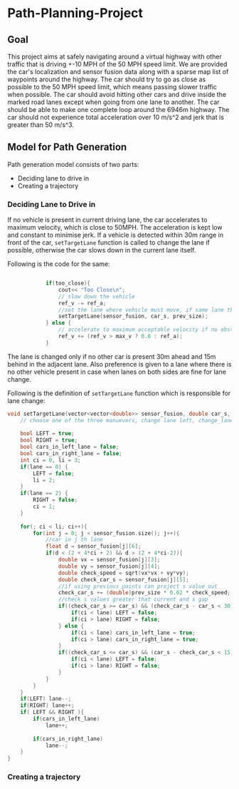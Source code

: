 # Path-Planning-Project

## Goal
This project aims at safely navigating around a virtual highway with other traffic that is driving +-10 MPH of the 50 MPH speed limit.
We are provided the car's localization and sensor fusion data along with a sparse map list of waypoints around the highway. The car should try to go as close as possible to the 50 MPH speed limit, which means passing slower traffic when possible. The car should avoid hitting other cars and drive inside the marked road lanes except when going from one lane to another. The car should be able to make one complete loop around the 6946m highway. The car should not experience total acceleration over 10 m/s^2 and jerk that is greater than 50 m/s^3.

## Model for Path Generation
Path generation model consists of two parts:
* Deciding lane to drive in
* Creating a trajectory

### Deciding Lane to Drive in

If no vehicle is present in current driving lane, the car accelerates to maximum velocity, which is close to 50MPH. The acceleration is kept low and constant to minimise jerk. If a vehicle is detected within 30m range in front of the car, `setTargetLane` function is called to change the lane if possible, otherwise the car slows down in the current lane itself.

Following is the code for the same:
```c

            if(too_close){
                cout<< "Too Close\n";
                // slow down the vehicle
                ref_v -= ref_a;
                //set the lane where vehicle must move, if same lane then only decelerate
                setTargetLane(sensor_fusion, car_s, prev_size);
            } else {
                // accelerate to maximum acceptable velocity if no obstacle is present
                ref_v += (ref_v > max_v ? 0.0 : ref_a);
            }

```
The lane is changed only if no other car is present 30m ahead and 15m behind in the adjacent lane. Also preference is given to a lane where there is no other vehicle present in case when lanes on both sides are fine for lane change. 

Following is the definition of `setTargetLane` function which is responsible for lane change:
```c
void setTargetLane(vector<vector<double>> sensor_fusion, double car_s, int prev_size){
    // choose one of the three manuevers, change lane left, change_lane right, move straight with reduced speed
    
    bool LEFT = true;
    bool RIGHT = true;
    bool cars_in_left_lane = false;
    bool cars_in_right_lane = false;
    int ci = 0, li = 3;
    if(lane == 0) {
        LEFT = false;
        li = 2;
    }
    if(lane == 2) {
        RIGHT = false;
        ci = 1;
    }
                
    for(; ci < li; ci++){
        for(int j = 0; j < sensor_fusion.size(); j++){
            //car in j th lane
            float d = sensor_fusion[j][6];
            if(d < (2 + 4*ci + 2) && d > (2 + 4*ci-2)){
                double vx = sensor_fusion[j][3];
                double vy = sensor_fusion[j][4];
                double check_speed = sqrt(vx*vx + vy*vy);
                double check_car_s = sensor_fusion[j][5];
                //if using previous points can project s value out
                check_car_s += (double)prev_size * 0.02 * check_speed;
                //check s values greater that current and s gap
                if((check_car_s >= car_s) && (check_car_s - car_s < 30) && (check_speed < ref_v)){
                    if(ci < lane) LEFT = false;
                    if(ci > lane) RIGHT = false;
                } else {
                    if(ci < lane) cars_in_left_lane = true;
                    if(ci > lane) cars_in_right_lane = true;
                }
                if((check_car_s <= car_s) && (car_s - check_car_s < 15)){
                    if(ci < lane) LEFT = false;
                    if(ci > lane) RIGHT = false;
                }
            }
        }
    }
    if(LEFT) lane--;
    if(RIGHT) lane++;
    if( LEFT && RIGHT ){
        if(cars_in_left_lane)
            lane++;
                    
        if(cars_in_right_lane)
            lane--;
    }
}
```

### Creating a trajectory


